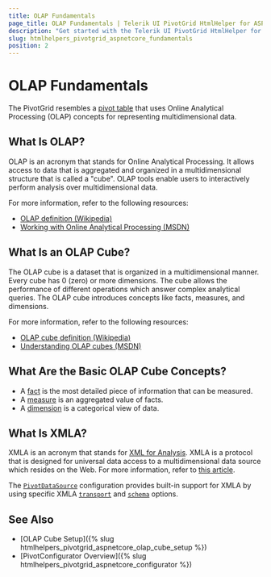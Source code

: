 ```yaml
---
title: OLAP Fundamentals
page_title: OLAP Fundamentals | Telerik UI PivotGrid HtmlHelper for ASP.NET Core
description: "Get started with the Telerik UI PivotGrid HtmlHelper for ASP.NET Core and review all fundamental OLAP concepts when binding the Telerik UI PivotGrid HtmlHelper for ASP.NET Core to data by using OLAP services."
slug: htmlhelpers_pivotgrid_aspnetcore_fundamentals
position: 2
---
```


# OLAP Fundamentals

The PivotGrid resembles a [pivot table](http://en.wikipedia.org/wiki/Pivot_table) that uses Online Analytical Processing (OLAP) concepts for representing multidimensional data.

## What Is OLAP?

OLAP is an acronym that stands for Online Analytical Processing. It allows access to data that is aggregated and organized in a multidimensional structure that is called a "cube". OLAP tools enable users to interactively perform analysis over multidimensional data.

For more information, refer to the following resources:
* [OLAP definition (Wikipedia)](http://en.wikipedia.org/wiki/Online_analytical_processing)
* [Working with Online Analytical Processing (MSDN)](http://msdn.microsoft.com/en-US/library/ms175367(v=SQL.90).aspx)

## What Is an OLAP Cube?

The OLAP cube is a dataset that is organized in a multidimensional manner. Every cube has 0 (zero) or more dimensions. The cube allows the performance of different operations which answer complex analytical queries. The OLAP cube introduces concepts like facts, measures, and dimensions.

For more information, refer to the following resources:
* [OLAP cube definition (Wikipedia)](http://en.wikipedia.org/wiki/OLAP_cube)
* [Understanding OLAP cubes (MSDN)](http://msdn.microsoft.com/en-us/library/aa140038%28v=office.10%29.aspx#odc_da_whatrcubes_topic2)

## What Are the Basic OLAP Cube Concepts?

* A [fact](http://social.technet.microsoft.com/wiki/contents/articles/1236.fact-olap.aspx) is the most detailed piece of information that can be measured.
* A [measure](http://social.technet.microsoft.com/wiki/contents/articles/1235.measure-group.aspx) is an aggregated value of facts.
* A [dimension](http://social.technet.microsoft.com/wiki/contents/articles/1192.dimension.aspx) is a categorical view of data.

## What Is XMLA?

XMLA is an acronym that stands for [XML for Analysis](http://en.wikipedia.org/wiki/XML_for_Analysis). XMLA is a protocol that is designed for universal data access to a multidimensional data source which resides on the Web. For more information, refer to [this article](http://technet.microsoft.com/en-us/library/ms187178(v=sql.90).aspx).

The [`PivotDataSource`](/api/pivotdatasource) configuration provides built-in support for XMLA by using specific XMLA [`transport`](/api/pivotdatasource#transportsystemactionkendomvcuifluentpivotajaxdatasourcetransportbuilder) and [`schema`](/api/pivotdatasource#schemasystemactionkendomvcuifluentpivotajaxdatasourceschemabuildertmodel) options.

## See Also

* [OLAP Cube Setup]({% slug htmlhelpers_pivotgrid_aspnetcore_olap_cube_setup %})
* [PivotConfigurator Overview]({% slug htmlhelpers_pivotgrid_aspnetcore_configurator %})
